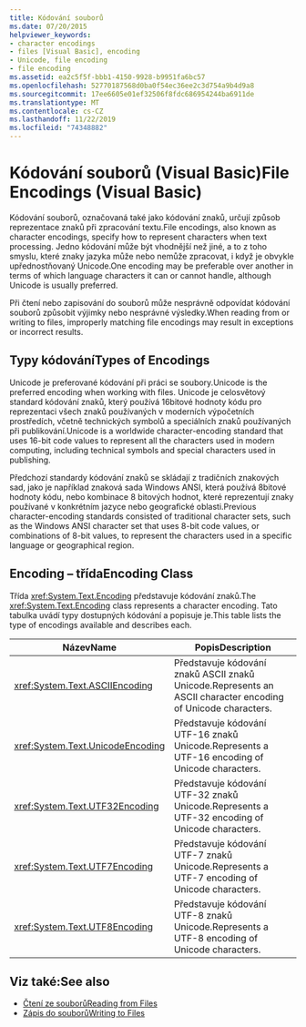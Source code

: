 ```yaml
---
title: Kódování souborů
ms.date: 07/20/2015
helpviewer_keywords:
- character encodings
- files [Visual Basic], encoding
- Unicode, file encoding
- file encoding
ms.assetid: ea2c5f5f-bbb1-4150-9928-b9951fa6bc57
ms.openlocfilehash: 52770187568d0ba0f54ec36ee2c3d754a9b4d9a8
ms.sourcegitcommit: 17ee6605e01ef32506f8fdc686954244ba6911de
ms.translationtype: MT
ms.contentlocale: cs-CZ
ms.lasthandoff: 11/22/2019
ms.locfileid: "74348882"
---
```

# <a name="file-encodings-visual-basic"></a><span data-ttu-id="7d224-102">Kódování souborů (Visual Basic)</span><span class="sxs-lookup"><span data-stu-id="7d224-102">File Encodings (Visual Basic)</span></span>

<span data-ttu-id="7d224-103">Kódování souborů, označovaná také jako kódování znaků, určují způsob reprezentace znaků při zpracování textu.</span><span class="sxs-lookup"><span data-stu-id="7d224-103">File encodings, also known as character encodings, specify how to represent characters when text processing.</span></span> <span data-ttu-id="7d224-104">Jedno kódování může být vhodnější než jiné, a to z toho smyslu, které znaky jazyka může nebo nemůže zpracovat, i když je obvykle upřednostňovaný Unicode.</span><span class="sxs-lookup"><span data-stu-id="7d224-104">One encoding may be preferable over another in terms of which language characters it can or cannot handle, although Unicode is usually preferred.</span></span>

<span data-ttu-id="7d224-105">Při čtení nebo zapisování do souborů může nesprávně odpovídat kódování souborů způsobit výjimky nebo nesprávné výsledky.</span><span class="sxs-lookup"><span data-stu-id="7d224-105">When reading from or writing to files, improperly matching file encodings may result in exceptions or incorrect results.</span></span>

## <a name="types-of-encodings"></a><span data-ttu-id="7d224-106">Typy kódování</span><span class="sxs-lookup"><span data-stu-id="7d224-106">Types of Encodings</span></span>

<span data-ttu-id="7d224-107">Unicode je preferované kódování při práci se soubory.</span><span class="sxs-lookup"><span data-stu-id="7d224-107">Unicode is the preferred encoding when working with files.</span></span> <span data-ttu-id="7d224-108">Unicode je celosvětový standard kódování znaků, který používá 16bitové hodnoty kódu pro reprezentaci všech znaků používaných v moderních výpočetních prostředích, včetně technických symbolů a speciálních znaků používaných při publikování.</span><span class="sxs-lookup"><span data-stu-id="7d224-108">Unicode is a worldwide character-encoding standard that uses 16-bit code values to represent all the characters used in modern computing, including technical symbols and special characters used in publishing.</span></span>

<span data-ttu-id="7d224-109">Předchozí standardy kódování znaků se skládají z tradičních znakových sad, jako je například znaková sada Windows ANSI, která používá 8bitové hodnoty kódu, nebo kombinace 8 bitových hodnot, které reprezentují znaky používané v konkrétním jazyce nebo geografické oblasti.</span><span class="sxs-lookup"><span data-stu-id="7d224-109">Previous character-encoding standards consisted of traditional character sets, such as the Windows ANSI character set that uses 8-bit code values, or combinations of 8-bit values, to represent the characters used in a specific language or geographical region.</span></span>

## <a name="encoding-class"></a><span data-ttu-id="7d224-110">Encoding – třída</span><span class="sxs-lookup"><span data-stu-id="7d224-110">Encoding Class</span></span>

<span data-ttu-id="7d224-111">Třída <xref:System.Text.Encoding> představuje kódování znaků.</span><span class="sxs-lookup"><span data-stu-id="7d224-111">The <xref:System.Text.Encoding> class represents a character encoding.</span></span> <span data-ttu-id="7d224-112">Tato tabulka uvádí typy dostupných kódování a popisuje je.</span><span class="sxs-lookup"><span data-stu-id="7d224-112">This table lists the type of encodings available and describes each.</span></span>

|<span data-ttu-id="7d224-113">Název</span><span class="sxs-lookup"><span data-stu-id="7d224-113">Name</span></span>|<span data-ttu-id="7d224-114">Popis</span><span class="sxs-lookup"><span data-stu-id="7d224-114">Description</span></span>|
|---|---|
|<xref:System.Text.ASCIIEncoding>|<span data-ttu-id="7d224-115">Představuje kódování znaků ASCII znaků Unicode.</span><span class="sxs-lookup"><span data-stu-id="7d224-115">Represents an ASCII character encoding of Unicode characters.</span></span>|
|<xref:System.Text.UnicodeEncoding>|<span data-ttu-id="7d224-116">Představuje kódování UTF-16 znaků Unicode.</span><span class="sxs-lookup"><span data-stu-id="7d224-116">Represents a UTF-16 encoding of Unicode characters.</span></span>|
|<xref:System.Text.UTF32Encoding>|<span data-ttu-id="7d224-117">Představuje kódování UTF-32 znaků Unicode.</span><span class="sxs-lookup"><span data-stu-id="7d224-117">Represents a UTF-32 encoding of Unicode characters.</span></span>|
|<xref:System.Text.UTF7Encoding>|<span data-ttu-id="7d224-118">Představuje kódování UTF-7 znaků Unicode.</span><span class="sxs-lookup"><span data-stu-id="7d224-118">Represents a UTF-7 encoding of Unicode characters.</span></span>|
|<xref:System.Text.UTF8Encoding>|<span data-ttu-id="7d224-119">Představuje kódování UTF-8 znaků Unicode.</span><span class="sxs-lookup"><span data-stu-id="7d224-119">Represents a UTF-8 encoding of Unicode characters.</span></span>|

## <a name="see-also"></a><span data-ttu-id="7d224-120">Viz také:</span><span class="sxs-lookup"><span data-stu-id="7d224-120">See also</span></span>

- [<span data-ttu-id="7d224-121">Čtení ze souborů</span><span class="sxs-lookup"><span data-stu-id="7d224-121">Reading from Files</span></span>](../../../../visual-basic/developing-apps/programming/drives-directories-files/reading-from-files.md)
- [<span data-ttu-id="7d224-122">Zápis do souborů</span><span class="sxs-lookup"><span data-stu-id="7d224-122">Writing to Files</span></span>](../../../../visual-basic/developing-apps/programming/drives-directories-files/writing-to-files.md)
